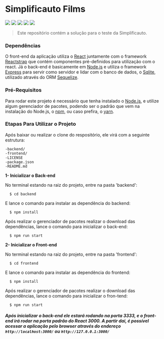 # Simplificauto Films

<div >
    <img src="https://img.shields.io/badge/React-v16.13.1-blue?style=flat"/>
    <img src="https://img.shields.io/badge/Reactstrap-v8.5.1-9cf?style=flat"/>
    <img src="https://img.shields.io/badge/Express-v4.17.1-violet?style=flat"/>
    <img src="https://img.shields.io/badge/Sequelize-v6.3.3-red?style=flat"/>
    <img src="https://img.shields.io/badge/Sqlite-v5.0.0-sucess?style=flat"/>

</div>

> Este repositório contém a solução para o teste da Simplificauto.



### Dependências


O front-end da aplicação utiliza o [React](https://reactjs.org/) juntamente com o framework [Reactstrap](https://reactstrap.github.io/) que contém componentes pré-definidos para utilização com o react.
Já o back-end é basicamente em [Node.js](https://nodejs.org/en/) e utiliza o framework [Express](https://expressjs.com/) para servir como servidor e lidar com o banco de dados, o [Sqlite](https://www.sqlite.org/index.html), utilizado através do ORM [Sequelize](https://sequelize.org/).

### Pré-Requisitos

Para rodar este projeto é necessário que tenha instalado o [Node.js](https://nodejs.org/en/), e utilize algum gerenciador de pacotes, podendo ser o padrão que vem na instalação do Node.js, o [npm](https://www.npmjs.com/), ou caso prefira, o [yarn](https://classic.yarnpkg.com/pt-BR/).

### Etapas Para Utilizar o Projeto

Após baixar ou realizar o clone do respositório, ele virá com a seguinte estrutura:

    -backend/
    -frontend/
    -LICENSE
    -package.json
    -README.md

**1- Inicializar o Back-end**

No terminal estando na raiz do projeto, entre na pasta 'backend':

```
  $ cd backend
```

E lance o comando para instalar as dependência do backend:

```
  $ npm install
```

Após realizar o gerenciador de pacotes realizar o download das dependências, lance o comando para inicializar o back-end:

```
  $ npm run start
```


**2- Inicializar o Front-end**


No terminal estando na raiz do projeto, entre na pasta 'frontend':

```
  $ cd frontend
```

E lance o comando para instalar as dependência do frontend:

```
  $ npm install
```


Após realizar o gerenciador de pacotes realizar o download das dependências, lance o comando para inicializar o fron-tend:

```
  $ npm run start
```

##### Após inicializar o back-end ele estará rodando na porta **3333**, e o front-end irá rodar na porta padrão do React **3000**. A partir dai, é possível acessar a aplicação pelo browser através do endereço `http://localhost:3000/` ou  `http://127.0.0.1:3000/`



